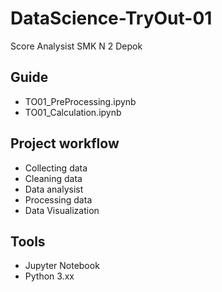 # DataScience-TryOut-01
Score Analysist SMK N 2 Depok

## Guide
- TO01_PreProcessing.ipynb
- TO01_Calculation.ipynb

## Project workflow
- Collecting data
- Cleaning data
- Data analysist
- Processing data
- Data Visualization

## Tools
- Jupyter Notebook
- Python 3.xx

